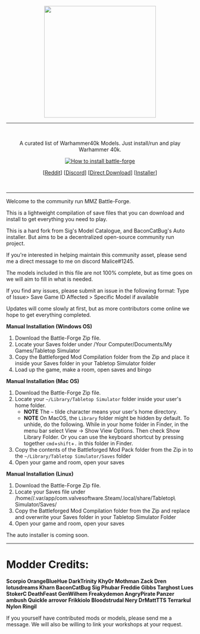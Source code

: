 <br/>
<div align="center">
  <img width="300px" src="https://raw.githubusercontent.com/TTSWarhammer40k/Battleforged-Workshop-Mod-Compilation/master/images/LOGO.png">
  <hr style="height:1px;border:center;;" />
</div>
<br/>
<div align="center">

A curated list of Warhammer40k Models. Just install/run and play Warhammer 40k.

[![How to install battle-forge](https://i.imgur.com/v0znD5w.png)](https://www.youtube.com/watch?v=W8knVYdMkzM)


[[Reddit](https://www.reddit.com/r/TTSWarhammer40k/)] [[Discord](https://discord.gg/XkBbs5M)] [[Direct Download](https://github.com/TTSWarhammer40k/Battleforged-Workshop-Mod-Compilation/raw/master/battle-forge.zip)] [[Installer]()]
</div>
<br/>
<hr style="height:1px;border:center;;" />



Welcome to the community run MMZ Battle-Forge.


This is a lightweight compilation of save files that you can download and install to get everything you need to play. 

This is a hard fork from Sig's Model Catalogue, and BaconCatBug's Auto installer. But aims to be a decentralized open-source community run project. 

If you're interested in helping maintain this community asset, please send me a direct message to me on discord Malice#1245.

The models included in this file are not 100% complete, but as time goes on we will aim to fill in what is needed.

If you find any issues, please submit an issue in the following format: Type of Issue> Save Game ID Affected > Specific Model if available

Updates will come slowly at first, but as more contributors come online we hope to get everything completed.

**Manual Installation (Windows OS)**
1. Download the Battle-Forge Zip file.
2. Locate your Saves folder under /Your Computer/Documents/My Games/Tabletop Simulator
3. Copy the Battleforged Mod Compilation folder from the Zip and place it inside your Saves folder in your Tabletop Simulator folder
4. Load up the game, make a room, open saves and bingo

**Manual Installation (Mac OS)**

1. Download the Battle-Forge Zip file.
2. Locate your `~/Library/Tabletop Simulator` folder inside your user's home folder.
    - **NOTE** The `~` tilde character means your user's home directory.
    - **NOTE** On MacOS, the `Library` folder might be hidden by default. To unhide, do the following. While in your home folder in Finder, in the menu bar select View -> Show View Options. Then check Show Library Folder. Or you can use the keyboard shortcut by pressing together `cmd`+`shift`+`.` in this folder in Finder.
3. Copy the contents of the Battleforged Mod Pack folder from the Zip in to the `~/Library/Tabletop Simulator/Saves` folder
4. Open your game and room, open your saves

**Manual Installation (Linux)**
1. Download the Battle-Forge Zip file.
2. Locate your Saves file under /home/<username>/.var/app/com.valvesoftware.Steam/.local/share/Tabletop\ Simulator/Saves/
3. Copy the Battleforged Mod Compilation folder from the Zip and replace and overwrite your Saves folder in your Tabletop Simulator Folder
4. Open your game and room, open your saves

The auto installer is coming soon.
<hr style="height:1px;border:center;;" />

# Modder Credits:
**Scorpio
OrangeBlueHue
DarkTrinity
Khy0r
Mothman Zack
Dren
lotusdreams
Kharn
BaconCatBug
Sig
Phubar
Freddie Gibbs
Targhost
Lues
StokerC
DeathFeast
GenWilhem
Freakydemon
AngryPirate
Panzer
ambush
Quickle
arrovor
Frikkiolo
Bloodstrudal
Nery
DrMattTTS
Terrarkul
Nylon
Ringil**

If you yourself have contributed mods or models, please send me a message. We will also be willing to link your workshops at your request.
